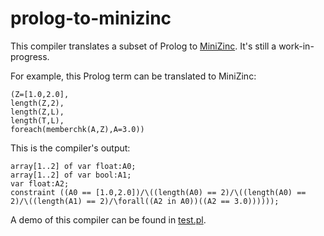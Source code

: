 # prolog-to-minizinc
This compiler translates a subset of Prolog to [MiniZinc](https://www.minizinc.org/). It's still a work-in-progress.

For example, this Prolog term can be translated to MiniZinc:

    (Z=[1.0,2.0],
    length(Z,2),
    length(Z,L),
    length(T,L),
    foreach(memberchk(A,Z),A=3.0))

This is the compiler's output:

    array[1..2] of var float:A0;
    array[1..2] of var bool:A1;
    var float:A2;
    constraint ((A0 == [1.0,2.0])/\((length(A0) == 2)/\((length(A0) == 2)/\((length(A1) == 2)/\forall((A2 in A0))((A2 == 3.0))))));

A demo of this compiler can be found in [test.pl](https://github.com/jarble/prolog-to-minizinc/blob/master/test.pl).

